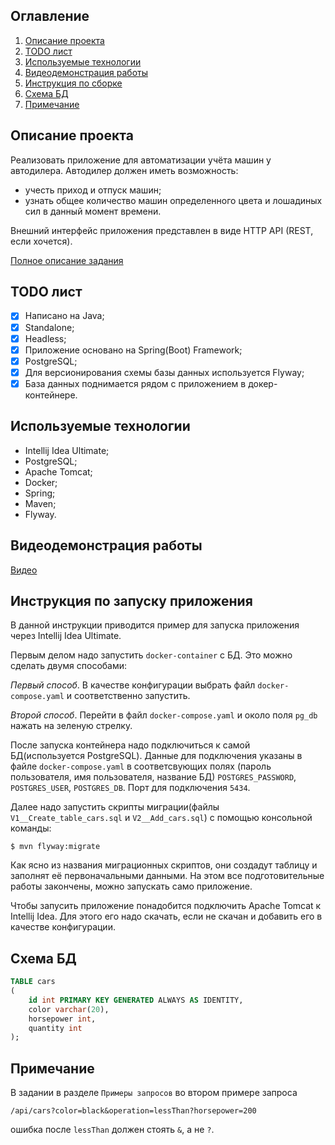 ## Оглавление
 1. [Описание проекта](#1)
 2. [TODO лист](#2)
 3. [Используемые технологии](#3)
 4. [Видеодемонстрация работы](#4)
 5. [Инструкция по сборке](#5)
 6. [Cхема БД](#6)
 7. [Примечание](#7)
 
<a name="1"><h2>Описание проекта</h2></a>
Реализовать приложение для автоматизации учёта машин у автодилера. Автодилер должен иметь возможность:

  - учесть приход и отпуск машин;
  - узнать общее количество машин определенного цвета и лошадиных сил в данный момент времени.

Внешний интерфейс приложения представлен в виде HTTP API (REST, если хочется).

[Полное описание задания](https://docs.google.com/document/d/1cBMC7xx2fRbxjFqF1uyRYIxPXWX1FvSyHmTRGPWysA0/edit#)

<a name="2"><h2>TODO лист</h2></a>
 - [x] Написано на Java;
 - [x] Standalone;
 - [x] Headless;
 - [x] Приложение основано на Spring(Boot) Framework;
 - [x] PostgreSQL;
 - [x] Для версионирования схемы базы данных используется Flyway;
 - [x] База данных поднимается рядом с приложением в докер-контейнере.

<a name="3"><h2>Используемые технологии</h2></a>
 - Intellij Idea Ultimate;
 - PostgreSQL;
 - Apache Tomcat;
 - Docker;
 - Spring;
 - Maven;
 - Flyway.

<a name="4"><h2>Видеодемонстрация работы</h2></a>
[Видео](https://www.youtube.com/watch?v=2fKaklwAaBo)
<a name="5"><h2>Инструкция по запуску приложения</h2></a>
В данной инструкции приводится пример для запуска приложения через Intellij Idea Ultimate.

Первым делом надо запустить `docker-container` с БД. Это можно сделать двумя способами:

_Первый способ_. В качестве конфигурации выбрать файл `docker-compose.yaml` и соответственно запустить.

_Второй способ_. Перейти в файл `docker-compose.yaml` и около поля `pg_db` нажать на зеленую стрелку.

После запуска контейнера надо подключиться к самой БД(используется PostgreSQL). Данные для подключения указаны в файле `docker-compose.yaml` в соответсвующих полях 
(пароль пользователя, имя пользователя, название БД) `POSTGRES_PASSWORD`, `POSTGRES_USER`, `POSTGRES_DB`. Порт для подключения `5434`.

Далее надо запустить скрипты миграции(файлы `V1__Create_table_cars.sql` и `V2__Add_cars.sql`) с помощью консольной команды:

```ShellSession
$ mvn flyway:migrate
```
Как ясно из названия миграционных скриптов, они создадут таблицу и заполнят её первоначальными данными.
На этом все подготовительные работы закончены, можно запускать само приложение.

Чтобы запусить приложение понадобится подключить Apache Tomcat к Intellij Idea. Для этого его надо скачать, если не скачан и добавить его в качестве конфигурации.

<a name="6"><h2>Схема БД</h2></a>
```SQL
TABLE cars
(
    id int PRIMARY KEY GENERATED ALWAYS AS IDENTITY,
    color varchar(20),
    horsepower int,
    quantity int
);
```
<a name="7"><h2>Примечание</h2></a>
В задании в разделе `Примеры запросов` во втором примере запроса
```HTTP
/api/cars?color=black&operation=lessThan?horsepower=200
```
ошибка после `lessThan` должен стоять `&`, а не `?`.




